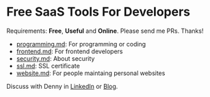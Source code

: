 # Free SaaS Tools For Developers

Requirements: **Free**, **Useful** and **Online**. Please send me PRs. Thanks!

- [programming.md](programming.md): For programming or coding
- [frontend.md](frontend.md): For frontend developers
- [security.md](security.md): About security
- [ssl.md](ssl.md): SSL certificate
- [website.md](website.md): For people maintaing personal websites

Discuss with Denny in [LinkedIn](https://www.linkedin.com/in/dennyzhang001) or [Blog](https://www.dennyzhang.com).
